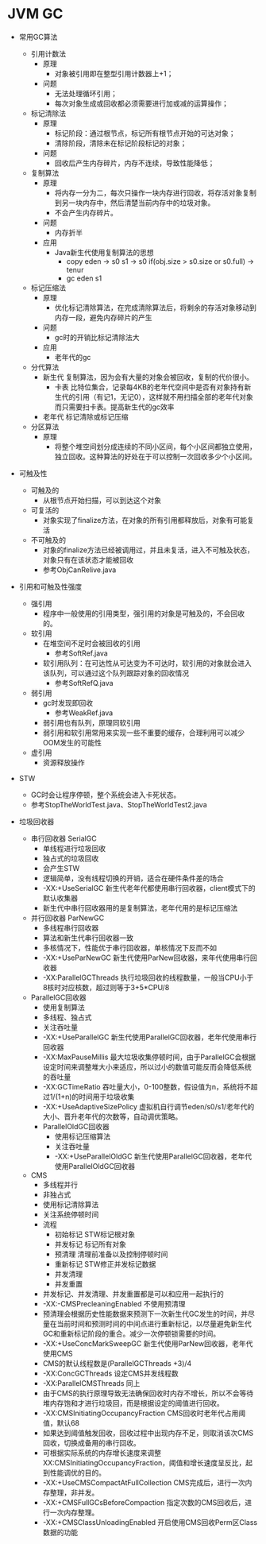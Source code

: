 
# JVM GC
- 常用GC算法
	- 引用计数法
		- 原理
			- 对象被引用即在整型引用计数器上+1；
		- 问题
			- 无法处理循环引用；
			- 每次对象生成或回收都必须需要进行加或减的运算操作；
	- 标记清除法
		- 原理
			- 标记阶段：通过根节点，标记所有根节点开始的可达对象；
			- 清除阶段，清除未在标记阶段标记的对象；
		- 问题
			- 回收后产生内存碎片，内存不连续，导致性能降低；
	- 复制算法
		- 原理
			- 将内存一分为二，每次只操作一块内存进行回收，将存活对象复制到另一块内存中，然后清楚当前内存中的垃圾对象。
			- 不会产生内存碎片。
		- 问题
			- 内存折半
		- 应用
			- Java新生代使用复制算法的思想
				- copy eden -> s0 s1 -> s0 if(obj.size > s0.size or s0.full) -> tenur 
				- gc eden s1
	- 标记压缩法
		- 原理
			- 优化标记清除算法，在完成清除算法后，将剩余的存活对象移动到内存一段，避免内存碎片的产生
		- 问题
			- gc时的开销比标记清除法大
		- 应用
			- 老年代的gc
	- 分代算法
		- 新生代 复制算法，因为会有大量的对象会被回收，复制的代价很小。
			- 卡表 比特位集合，记录每4KB的老年代空间中是否有对象持有新生代的引用（有记1，无记0），这样就不用扫描全部的老年代对象而只需要扫卡表。提高新生代的gc效率
		- 老年代 标记清除或标记压缩
	- 分区算法
		- 原理
			- 将整个堆空间划分成连续的不同小区间，每个小区间都独立使用，独立回收。这种算法的好处在于可以控制一次回收多少个小区间。

- 可触及性
	- 可触及的
		- 从根节点开始扫描，可以到达这个对象
	- 可复活的
		- 对象实现了finalize方法，在对象的所有引用都释放后，对象有可能复活
	- 不可触及的
		- 对象的finalize方法已经被调用过，并且未复活，进入不可触及状态，对象只有在该状态才能被回收
		- 参考ObjCanRelive.java
		
- 引用和可触及性强度
	- 强引用
		- 程序中一般使用的引用类型，强引用的对象是可触及的，不会回收的。
	- 软引用
		- 在堆空间不足时会被回收的引用
			- 参考SoftRef.java
		- 软引用队列：在可达性从可达变为不可达时，软引用的对象就会进入该队列，可以通过这个队列跟踪对象的回收情况
			- 参考SoftRefQ.java
	- 弱引用
		- gc时发现即回收
			- 参考WeakRef.java
		- 弱引用也有队列，原理同软引用
		- 弱引用和软引用常用来实现一些不重要的缓存，合理利用可以减少OOM发生的可能性
	- 虚引用
		- 资源释放操作

- STW
	- GC时会让程序停顿，整个系统会进入卡死状态。
	- 参考StopTheWorldTest.java、StopTheWorldTest2.java
	
- 垃圾回收器
	- 串行回收器 SerialGC
		- 单线程进行垃圾回收
		- 独占式的垃圾回收
		- 会产生STW
		- 逻辑简单，没有线程切换的开销，适合在硬件条件差的场合
		- -XX:+UseSerialGC 新生代老年代都使用串行回收器，client模式下的默认收集器
		- 新生代中串行回收器用的是复制算法，老年代用的是标记压缩法
	- 并行回收器 ParNewGC
		- 多线程串行回收器
		- 算法和新生代串行回收器一致
		- 多核情况下，性能优于串行回收器，单核情况下反而不如
		- -XX:+UseParNewGC 新生代使用ParNew回收器，来年代使用串行回收器
		- -XX:ParallelGCThreads 执行垃圾回收的线程数量，一般当CPU小于8核时对应核数，超过则等于3+5*CPU/8
	- ParallelGC回收器
		- 使用复制算法
		- 多线程、独占式
		- 关注吞吐量
		- -XX:+UseParallelGC 新生代使用ParallelGC回收器，老年代使用串行回收器
		- -XX:MaxPauseMillis 最大垃圾收集停顿时间，由于ParallelGC会根据设定时间来调整堆大小来适应，所以过小的数值可能反而会降低系统的吞吐量
		- -XX:GCTimeRatio 吞吐量大小，0-100整数，假设值为n，系统将不超过1/(1+n)的时间用于垃圾收集
		- -XX:+UseAdaptiveSizePolicy 虚拟机自行调节eden/s0/s1/老年代的大小、晋升老年代的次数等，自动调优策略。
		- ParallelOldGC回收器
			- 使用标记压缩算法
			- 关注吞吐量
			- -XX:+UseParallelOldGC 新生代使用ParallelGC回收器，老年代使用ParallelOldGC回收器
	- CMS
		- 多线程并行
		- 非独占式
		- 使用标记清除算法
		- 关注系统停顿时间
		- 流程 
			- 初始标记 STW标记根对象
			- 并发标记 标记所有对象
			- 预清理 清理前准备以及控制停顿时间
			- 重新标记 STW修正并发标记数据
			- 并发清理
			- 并发重置
		- 并发标记、并发清理、并发重置都是可以和应用一起执行的
		- -XX:-CMSPrecleaningEnabled 不使用预清理
		- 预清理会根据历史性能数据来预测下一次新生代GC发生的时间，并尽量在当前时间和预测时间的中间点进行重新标记，以尽量避免新生代GC和重新标记阶段的重合。减少一次停顿锁需要的时间。
		- -XX:+UseConcMarkSweepGC 新生代使用ParNew回收器，老年代使用CMS
		- CMS的默认线程数是(ParallelGCThreads +3)/4
		- -XX:ConcGCThreads 设定CMS并发线程数
		- -XX:ParallelCMSThreads 同上
		- 由于CMS的执行原理导致无法确保回收时内存不增长，所以不会等待堆内存饱和才进行垃圾回，而是根据设定的阈值进行回收。
		- -XX:CMSInitiatingOccupancyFraction CMS回收时老年代占用阈值，默认68
		- 如果达到阈值触发回收，回收过程中出现内存不足，则取消该次CMS回收，切换成备用的串行回收。
		- 可根据实际系统的内存增长速度来调整XX:CMSInitiatingOccupancyFraction，阈值和增长速度呈反比，起到性能调优的目的。
		- -XX:+UseCMSCompactAtFullCollection CMS完成后，进行一次内存整理，非并发。
		- -XX:+CMSFullGCsBeforeCompaction 指定次数的CMS回收后，进行一次内存整理。
		- -XX:+CMSClassUnloadingEnabled 开启使用CMS回收Perm区Class数据的功能
		
